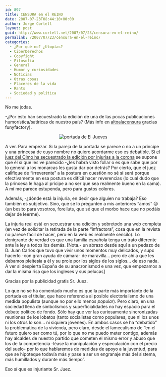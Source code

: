 ```yaml
---
id: 897
title: CENSURA en el REINO
date: 2007-07-23T08:44:10+00:00
author: Jorge Cortell
layout: post
guid: http://www.cortell.net/2007/07/23/censura-en-el-reino/
permalink: /2007/07/23/censura-en-el-reino/
categories:
  - ¿Por qué no? ¿Utopías?
  - CiberDerechos
  - Copyfight
  - Filosofí­a
  - General
  - Humor y curiosidades
  - Noticias
  - Otras cosas
  - Placeres de la vida
  - Rants
  - Sociedad y polí­tica
---
```

No me jodas.
  
-¿Por esto han secuestrado la edición de una de las pocas publicaciones humorí­stica/satí­ricas de nuestro paí­s? (Más info en <a target="_blank" title="Altoalacensura" href="http://altoalacensura.blogspot.com/">altoalacensura</a> gracias funyfactory).

<div style="text-align: center">
  <img alt="portada de El Jueves" title="portada de El Jueves" src="http://bp1.blogger.com/_XxAA0kH-VdA/RqDBnGKLU0I/AAAAAAAAAIo/b92LzpMd0wY/s400/gaefdaabc.jpg" />
</div>

A ver. Para empezar. Si la pareja de la portada se parece o no a un prí­ncipe y una princesa de cuyo nombre no quiero acordarme eso es debatible. Si <a target="_blank" title="noticia en 20 minutos" href="http://www.20minutos.es/noticia/262733/0/olmo/censura/jueves/">el juez del Olmo ha secuestrado la edición por injurias a la corona</a> se supone que él sí­ que les ve parecido -¿les habrá visto follar o es que sabe que por lo general a los monarcas les gusta dar por detrás? Por cierto, que el juez califique de &#8220;irreverente&#8221; a la postura en cuestión no sé si será porque efectivamente en esa postura es difí­cil hacer reverencias (lo cual dudo que la princesa le haga al prí­cipe a no ser que sea realmente bueno en la cama). A mí­ me parece estupenda, pero para gustos colores.
  
Además, -¿dónde está la injuria, en decir que alguien no trabaja? Eso también es subjetivo. Sino, que se lo pregunten a mis anteriores &#8220;amos&#8221; 😉 (un besito para vosotros, forelluts, que sé que el morbo hace que no podáis dejar de leerme).

La injuria real está en secuestrar una edición y sobretodo una web completa (en vez de solicitar la retirada de la parte &#8220;infractora&#8221;, cosa que en la revista no parece fácil de hacer, pero en la web es realmente sencilo). Lo denigrante de verdad es que una familia española tenga un trato diferente ante la ley a todos los demás. [Nota.- un abrazo desde aquí­ a un pedazo de D. Juan Carlos que tuvo que vivir unos momentos muy delicados, y supo hacerlo -con gran ayuda de cámara- de maravilla&#8230; pero de ahí­ a que les debamos pleitesí­a a él y su prole por los siglos de los siglos&#8230; de eso nada. A ver si despierta España de su anacronismod e una vez, que empezamos a dar la misma risa que los ingleses y sus pelucas]
  
Gracias por la publicidad gratis Sr. Juez.

Lo que no se ha comentado mucho es que la parte más importante de la portada es el titular, que hace referencia al posible electorialismo de una medida populista (aunque no por ello menos _popular_). Pero claro, en una sociedad llena de simbolismos y superficialidades no hay espacio para el debate polí­tico de fondo. Sólo hay que ver las curiosamente sincronizadas reuniones de los lobatos (tanto socialistas como populares, que ni los unos ni los otros lo son&#8230; ni siquiera jóvenes). En ambos casos se ha &#8220;debatido&#8221; la problemática de la vivienda, pero claro, desde el lameculismo de &#8220;en el futuro quiero ser como tú, por lo que no me puedo meter contigo, además hay alcaldes de nuestro partido que cometen el mismo error y abuso que los de la competencia -léase la manipulación y especulación con el precio del suelo- por lo que hablaremos de medidas de apoyo a la juventud, para que se hipoteque todaví­a más y pase a ser un engranaje más del sistema, más humillados y durante más tiempo&#8221;.

Eso sí­ que es injuriante Sr. Juez.